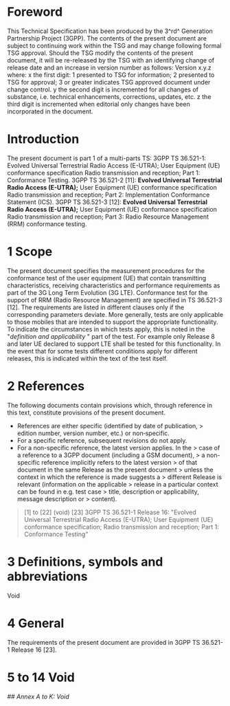 # Foreword
This Technical Specification has been produced by the 3^rd^ Generation
Partnership Project (3GPP).
The contents of the present document are subject to continuing work within the
TSG and may change following formal TSG approval. Should the TSG modify the
contents of the present document, it will be re-released by the TSG with an
identifying change of release date and an increase in version number as
follows:
Version x.y.z
where:
x the first digit:
1 presented to TSG for information;
2 presented to TSG for approval;
3 or greater indicates TSG approved document under change control.
y the second digit is incremented for all changes of substance, i.e. technical
enhancements, corrections, updates, etc.
z the third digit is incremented when editorial only changes have been
incorporated in the document.
# Introduction
The present document is part 1 of a multi-parts TS:
3GPP TS 36.521-1: Evolved Universal Terrestrial Radio Access (E-UTRA); User
Equipment (UE) conformance specification Radio transmission and reception;
Part 1: Conformance Testing.
3GPP TS 36.521-2 [11]: **Evolved Universal Terrestrial Radio Access
(E-UTRA);** User Equipment (UE) conformance specification Radio transmission
and reception; Part 2: Implementation Conformance Statement (ICS).
3GPP TS 36.521-3 [12]: **Evolved Universal Terrestrial Radio Access
(E-UTRA);** User Equipment (UE) conformance specification Radio transmission
and reception; Part 3: Radio Resource Management (RRM) conformance testing.
# 1 Scope
The present document specifies the measurement procedures for the conformance
test of the user equipment (UE) that contain transmitting characteristics,
receiving characteristics and performance requirements as part of the 3G Long
Term Evolution (3G LTE). Conformance test for the support of RRM (Radio
Resource Management) are specified in TS 36.521-3 [12].
The requirements are listed in different clauses only if the corresponding
parameters deviate. More generally, tests are only applicable to those mobiles
that are intended to support the appropriate functionality. To indicate the
circumstances in which tests apply, this is noted in the \"_definition and
applicability_ \" part of the test.
For example only Release 8 and later UE declared to support LTE shall be
tested for this functionality. In the event that for some tests different
conditions apply for different releases, this is indicated within the text of
the test itself.
# 2 References
The following documents contain provisions which, through reference in this
text, constitute provisions of the present document.
  * References are either specific (identified by date of publication, > edition number, version number, etc.) or non‑specific.
  * For a specific reference, subsequent revisions do not apply.
  * For a non-specific reference, the latest version applies. In the > case of a reference to a 3GPP document (including a GSM document), > a non-specific reference implicitly refers to the latest version > of that document in the same Release as the present document > unless the context in which the reference is made suggests a > different Release is relevant (information on the applicable > release in a particular context can be found in e.g. test case > title, description or applicability, message description or > content).
> [1] to [22] (void)
[23] 3GPP TS 36.521-1 Release 16: \"Evolved Universal Terrestrial Radio Access
(E-UTRA); User Equipment (UE) conformance specification; Radio transmission
and reception; Part 1: Conformance Testing\"
# 3 Definitions, symbols and abbreviations
Void
# 4 General
The requirements of the present document are provided in 3GPP TS 36.521-1
Release 16 [23].
# 5 to 14 Void
###### ## Annex A to K: Void
#